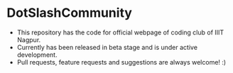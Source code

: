 # DotSlashCommunity
* This repository has the code for official webpage of coding club of IIIT Nagpur.
* Currently has been released in beta stage and is under active development.
* Pull requests, feature requests and suggestions are always welcome! :)
